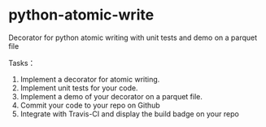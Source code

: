 # python-atomic-write
Decorator for python atomic writing with unit tests and demo on a parquet file

Tasks：
1.	Implement a decorator for atomic writing.
2.	Implement unit tests for your code.
3.	Implement a demo of your decorator on a parquet file.
4.	Commit your code to your repo on Github
5.	Integrate with Travis-CI and display the build badge on your repo
